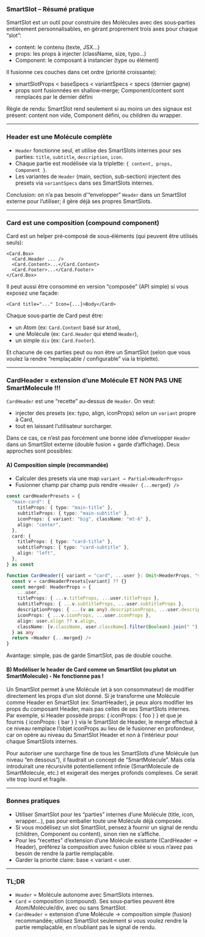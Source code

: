 ### SmartSlot – Résumé pratique

SmartSlot est un outil pour construire des Molécules avec des sous‑parties entièrement personnalisables, en gérant proprement trois axes pour chaque “slot”:
- content: le contenu (texte, JSX…)
- props: les props à injecter (className, size, typo…)
- Component: le composant à instancier (type ou élément)

Il fusionne ces couches dans cet ordre (priorité croissante):
- smartSlotProps < baseSpecs < variantSpecs < specs (dernier gagne)
- props sont fusionnées en shallow‑merge; Component/content sont remplacés par le dernier défini

Règle de rendu: SmartSlot rend seulement si au moins un des signaux est présent: content non vide, Component défini, ou children du wrapper.

---

### Header est une Molécule complète
- `Header` fonctionne seul, et utilise des SmartSlots internes pour ses parties: `title`, `subtitle`, `description`, `icon`.
- Chaque partie est modélisée via la triplette: `{ content, props, Component }`.
- Les variantes de `Header` (main, section, sub-section) injectent des presets via `variantSpecs` dans ses SmartSlots internes.

Conclusion: on n’a pas besoin d’“envelopper” `Header` dans un SmartSlot externe pour l’utiliser; il gère déjà ses propres SmartSlots.

---

### Card est une composition (compound component)
Card est un helper pré‑composé de sous‑éléments (qui peuvent être utilisés seuls):

```tsx
<Card.Box>
  <Card.Header ... />
  <Card.Content>...</Card.Content>
  <Card.Footer>...</Card.Footer>
</Card.Box>
```

Il peut aussi être consommé en version “composée” (API simple) si vous exposez une façade:
```tsx
<Card title="..." Icon={...}>Body</Card>
```

Chaque sous‑partie de Card peut être:
- un Atom (ex: `Card.Content` basé sur `Atom`),
- une Molécule (ex: `Card.Header` qui etend `Header`),
- un simple `div` (ex: `Card.Footer`).

Et chacune de ces parties peut ou non être un SmartSlot (selon que vous voulez la rendre “remplaçable / configurable” via la triplette).

---

### CardHeader = extension d’une Molécule ET NON PAS UNE SmartMolecule !!!

`CardHeader` est une “recette” au‑dessus de `Header`. On veut:
- injecter des presets (ex: typo, align, iconProps) selon un `variant` propre à Card,
- tout en laissant l’utilisateur surcharger.

Dans ce cas, ce n’est pas forcément une bonne idée d’envelopper `Header` dans un SmartSlot externe (double fusion + garde d’affichage). Deux approches sont possibles:

#### A) Composition simple (recommandée)
- Calculer des presets via une map `variant → Partial<HeaderProps>`
- Fusionner champ par champ puis rendre `<Header {...merged} />`

```ts
const cardHeaderPresets = {
  "main-card": {
    titleProps: { typo: "main-title" },
    subtitleProps: { typo: "main-subtitle" },
    iconProps: { variant: "big", className: "mt-6" },
    align: "center",
  },
  card: {
    titleProps: { typo: "card-title" },
    subtitleProps: { typo: "card-subtitle" },
    align: "left",
  },
} as const

function CardHeader({ variant = "card", ...user }: Omit<HeaderProps, "variant"> & { variant?: keyof typeof cardHeaderPresets }) {
  const v = cardHeaderPresets[variant] ?? {}
  const merged: HeaderProps = {
    ...user,
    titleProps: { ...v.titleProps, ...user.titleProps },
    subtitleProps: { ...v.subtitleProps, ...user.subtitleProps },
    descriptionProps: { ...(v as any).descriptionProps, ...user.descriptionProps },
    iconProps: { ...v.iconProps, ...user.iconProps },
    align: user.align ?? v.align,
    className: [v.className, user.className].filter(Boolean).join(" "),
  } as any
  return <Header {...merged} />
}
```

Avantage: simple, pas de garde SmartSlot, pas de double couche.

#### B) Modéliser le header de Card comme un SmartSlot (ou plutot un SmartMolecule) - Ne fonctionne pas !

Un SmartSlot permet à une Molécule (et à son consommateur) de modifier directement les props d’un slot donné. Si je transforme une Molécule comme Header en SmartSlot (ex: SmartHeader), je peux alors modifier les props du composant Header, mais pas celles de ses SmartSlots internes. Par exemple, si Header possède props: { iconProps: { foo } } et que je fournis { iconProps: { bar } } via le SmartSlot de Header, le merge effectué à ce niveau remplace l’objet iconProps au lieu de le fusionner en profondeur, car on opère au niveau du SmartSlot Header et non à l’intérieur pour chaque SmartSlots internes.

Pour autoriser une surcharge fine de tous les SmartSlots d’une Molécule (un niveau “en dessous”), il faudrait un concept de “SmartMolecule”. Mais cela introduirait une récursivité potentiellement infinie (SmartMolecule de SmartMolecule, etc.) et exigerait des merges profonds complexes. Ce serait vite trop lourd et fragile.

---

### Bonnes pratiques
- Utiliser SmartSlot pour les “parties” internes d’une Molécule (title, icon, wrapper…), pas pour emballer toute une Molécule déjà composée.
- Si vous modélisez un slot SmartSlot, pensez à fournir un signal de rendu (children, Component ou content), sinon rien ne s’affiche.
- Pour les “recettes” d’extension d’une Molécule existante (CardHeader → Header), préférez la composition avec fusion ciblée si vous n’avez pas besoin de rendre la partie remplaçable.
- Garder la priorité claire: base < variant < user.

---

### TL;DR
- `Header` = Molécule autonome avec SmartSlots internes.
- `Card` = composition (compound). Ses sous‑parties peuvent être Atom/Molécule/div, avec ou sans SmartSlot.
- `CardHeader` = extension d’une Molécule → composition simple (fusion) recommandée; utilisez SmartSlot seulement si vous voulez rendre la partie remplaçable, en n’oubliant pas le signal de rendu.
